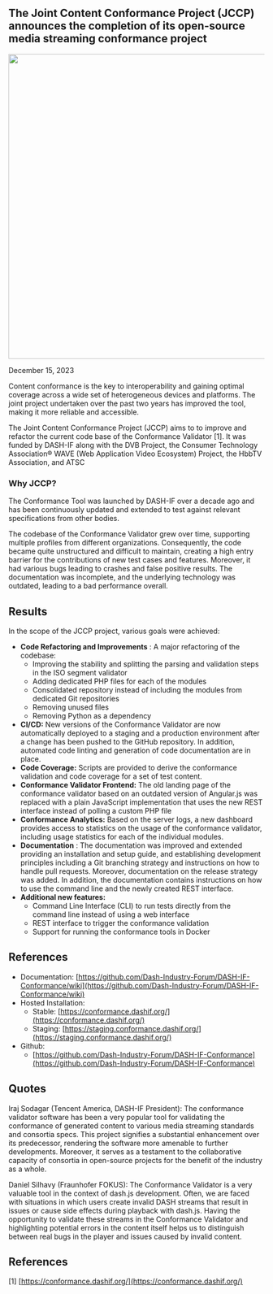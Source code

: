 ## The Joint Content Conformance Project (JCCP)  announces the completion of its open-source media streaming conformance project

<img src="https://dashif.org/img/JCCP.png" width="600">

December 15, 2023

Content conformance is the key to interoperability and gaining optimal coverage across a wide set of heterogeneous devices and platforms. The joint project undertaken over the past two years has improved the tool, making it more reliable and accessible. 

The Joint Content Conformance Project (JCCP) aims to to improve and refactor the current code base of the Conformance Validator [1].  It was funded by DASH-IF along with the DVB Project, the Consumer Technology Association® WAVE (Web Application Video Ecosystem) Project, the HbbTV Association, and ATSC


### Why JCCP?

The Conformance Tool was launched by DASH-IF over a decade ago and has been continuously updated and extended to test against relevant specifications from other bodies. 

The codebase of the Conformance Validator grew over time, supporting multiple profiles from different organizations. Consequently, the code became quite unstructured and difficult to maintain, creating a high entry barrier for the contributions of new test cases and features. Moreover, it had various bugs leading to crashes and false positive results. The documentation was incomplete, and the underlying technology was outdated, leading to a bad performance overall.


## Results

In the scope of the JCCP project, various goals were achieved:

- **Code Refactoring and Improvements** : A major refactoring of the codebase:
  - Improving the stability and splitting the parsing and validation steps in the ISO segment validator
  - Adding dedicated PHP files for each of the modules
  - Consolidated repository instead of including the modules from dedicated Git repositories
  - Removing unused files
  - Removing Python as a dependency
- **CI/CD:** New versions of the Conformance Validator are now automatically deployed to a staging and a production environment after a change has been pushed to the GitHub repository. In addition, automated code linting and generation of code documentation are in place.
- **Code Coverage:** Scripts are provided to derive the conformance validation and code coverage for a set of test content.
- **Conformance Validator Frontend:** The old landing page of the conformance validator based on an outdated version of Angular.js was replaced with a plain JavaScript implementation that uses the new REST interface instead of polling a custom PHP file
- **Conformance Analytics:** Based on the server logs, a new dashboard provides access to statistics on the usage of the conformance validator, including usage statistics for each of the individual modules.
- **Documentation** : The documentation was improved and extended providing an installation and setup guide, and establishing development principles including a Git branching strategy and instructions on how to handle pull requests. Moreover, documentation on the release strategy was added. In addition, the documentation contains instructions on how to use the command line and the newly created REST interface.
- **Additional new features:**
  - Command Line Interface (CLI) to run tests directly from the command line instead of using a web interface
  - REST interface to trigger the conformance validation
  - Support for running the conformance tools in Docker

## References

- Documentation: [https://github.com/Dash-Industry-Forum/DASH-IF-Conformance/wiki](https://github.com/Dash-Industry-Forum/DASH-IF-Conformance/wiki)
- Hosted Installation:
  - Stable: [https://conformance.dashif.org/](https://conformance.dashif.org/)
  - Staging: [https://staging.conformance.dashif.org/](https://staging.conformance.dashif.org/)
- Github:
  - [https://github.com/Dash-Industry-Forum/DASH-IF-Conformance](https://github.com/Dash-Industry-Forum/DASH-IF-Conformance)

## Quotes

Iraj Sodagar (Tencent America, DASH-IF President): The conformance validator software has been a very popular tool for validating the conformance of generated content to various media streaming standards and consortia specs. This project signifies a substantial enhancement over its predecessor, rendering the software more amenable to further developments. Moreover, it serves as a testament to the collaborative capacity of consortia in open-source projects for the benefit of the industry as a whole.

Daniel Silhavy (Fraunhofer FOKUS): The Conformance Validator is a very valuable tool in the context of dash.js development. Often, we are faced with situations in which users create invalid DASH streams that result in issues or cause side effects during playback with dash.js. Having the opportunity to validate these streams in the Conformance Validator and highlighting potential errors in the content itself helps us to distinguish between real bugs in the player and issues caused by invalid content.

## References

[1] [https://conformance.dashif.org/](https://conformance.dashif.org/)
